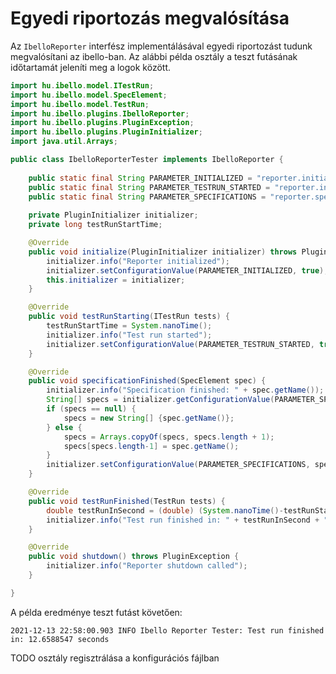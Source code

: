 # Egyedi riportozás megvalósítása

Az `IbelloReporter` interfész implementálásával egyedi riportozást tudunk megvalósítani az ibello-ban. Az alábbi példa osztály a teszt futásának időtartamát jeleníti meg a logok között.

```java
import hu.ibello.model.ITestRun;
import hu.ibello.model.SpecElement;
import hu.ibello.model.TestRun;
import hu.ibello.plugins.IbelloReporter;
import hu.ibello.plugins.PluginException;
import hu.ibello.plugins.PluginInitializer;
import java.util.Arrays;

public class IbelloReporterTester implements IbelloReporter {
	
	public static final String PARAMETER_INITIALIZED = "reporter.initialized";
	public static final String PARAMETER_TESTRUN_STARTED = "reporter.initialized";
	public static final String PARAMETER_SPECIFICATIONS = "reporter.specifications";
	
	private PluginInitializer initializer;
	private long testRunStartTime;

	@Override
	public void initialize(PluginInitializer initializer) throws PluginException {
		initializer.info("Reporter initialized");
		initializer.setConfigurationValue(PARAMETER_INITIALIZED, true);
		this.initializer = initializer;
	}

	@Override
	public void testRunStarting(ITestRun tests) {
		testRunStartTime = System.nanoTime();
		initializer.info("Test run started");
		initializer.setConfigurationValue(PARAMETER_TESTRUN_STARTED, true);
	}

	@Override
	public void specificationFinished(SpecElement spec) {
		initializer.info("Specification finished: " + spec.getName());
		String[] specs = initializer.getConfigurationValue(PARAMETER_SPECIFICATIONS).toStringArray();
		if (specs == null) {
			specs = new String[] {spec.getName()};
		} else {
			specs = Arrays.copyOf(specs, specs.length + 1);
			specs[specs.length-1] = spec.getName();
		}
		initializer.setConfigurationValue(PARAMETER_SPECIFICATIONS, specs);
	}

	@Override
	public void testRunFinished(TestRun tests) {
		double testRunInSecond = (double) (System.nanoTime()-testRunStartTime)/1000000000;
		initializer.info("Test run finished in: " + testRunInSecond + " seconds");
	}

	@Override
	public void shutdown() throws PluginException {
		initializer.info("Reporter shutdown called");
	}

}
```

A példa eredménye teszt futást követően:

`2021-12-13 22:58:00.903 INFO Ibello Reporter Tester: Test run finished in: 12.6588547 seconds`

TODO osztály regisztrálása a konfigurációs fájlban